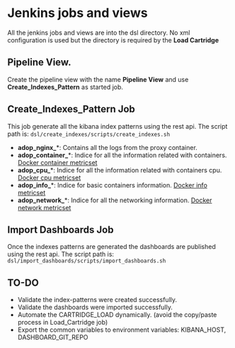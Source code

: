 # Jenkins jobs and views

All the jenkins jobs and views are into the dsl directory. No xml configuration is used but the directory is required by the **Load Cartridge** 

## Pipeline View.
Create the pipeline view with the name **Pipeline View** and use **Create_Indexes_Pattern** as started job.

## Create_Indexes_Pattern Job
This job generate all the kibana index patterns using the rest api. The script path is: ```dsl/create_indexes/scripts/create_indexes.sh```

* **adop_nginx_***: Contains all the logs from the proxy container.
* **adop_container_***: Indice for all the information related with containers. [Docker container metricset](https://www.elastic.co/guide/en/beats/metricbeat/current/metricbeat-metricset-docker-container.html)
* **adop_cpu_***: Indice for all the information related with containers cpu. [Docker cpu metricset](https://www.elastic.co/guide/en/beats/metricbeat/current/metricbeat-metricset-docker-cpu.html)  
* **adop_info_***: Indice for basic containers information. [Docker info metricset](https://www.elastic.co/guide/en/beats/metricbeat/current/metricbeat-metricset-docker-info.html)
* **adop_network_***: Indice for all the networking information. [Docker network metricset](https://www.elastic.co/guide/en/beats/metricbeat/current/metricbeat-metricset-docker-network.html)

## Import Dashboards Job
Once the indexes patterns are generated the dashboards are published using the rest api. The script path is: ```dsl/import_dashboards/scripts/import_dashboards.sh```

## TO-DO

* Validate the index-patterns were created successfully.
* Validate the dashboards were imported successfully.
* Automate the CARTRIDGE_LOAD dynamically. (avoid the copy/paste process in Load_Cartridge job)
* Export the common variables to environment variables: KIBANA_HOST, DASHBOARD_GIT_REPO
